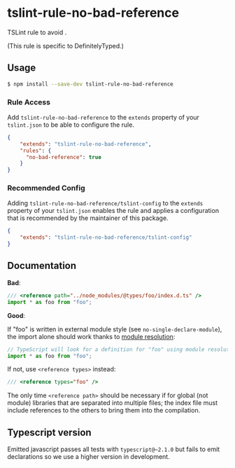 # tslint-rule-no-bad-reference
TSLint rule to avoid <reference path>.

(This rule is specific to DefinitelyTyped.)

## Usage
```bash
$ npm install --save-dev tslint-rule-no-bad-reference
```

### Rule Access
Add `tslint-rule-no-bad-reference` to the `extends` property of your `tslint.json` to be 
able to configure the rule.
```json
{
    "extends": "tslint-rule-no-bad-reference",
    "rules": {
      "no-bad-reference": true
    }
}
```

### Recommended Config
Adding `tslint-rule-no-bad-reference/tslint-config` to the `extends` property of your `tslint.json`
enables the rule and applies a configuration that is recommended by the maintainer of this package.
```json
{
    "extends": "tslint-rule-no-bad-reference/tslint-config"
}
```

## Documentation

**Bad**:

```ts
/// <reference path="../node_modules/@types/foo/index.d.ts" />
import * as foo from "foo";
```

**Good**:

If "foo" is written in external module style (see `no-single-declare-module`), the import alone should work thanks to [module resolution](http://www.typescriptlang.org/docs/handbook/module-resolution.html):

```ts
// TypeScript will look for a definition for "foo" using module resolution
import * as foo from "foo";
```

If not, use `<reference types>` instead:

```ts
/// <reference types="foo" />
```

The only time `<reference path>` should be necessary if for global (not module) libraries that are separated into multiple files; the index file must include references to the others to bring them into the compilation.

## Typescript version
Emitted javascript passes all tests with `typescript@~2.1.0` but fails to emit
declarations so we use a higher version in development.